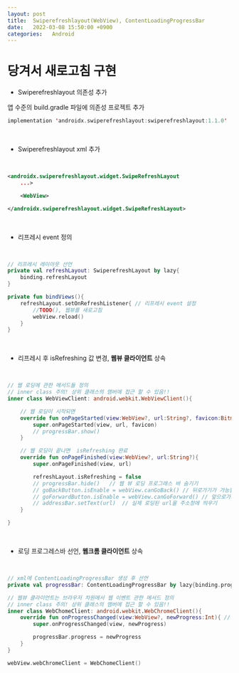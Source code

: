 ```yaml
---
layout: post
title:  Swiperefreshlayout(WebView), ContentLoadingProgressBar
date:   2022-03-08 15:50:00 +0900
categories:   Android
---
```



# 당겨서 새로고침 구현

* Swiperefreshlayout 의존성 추가

앱 수준의 build.gradle 파일에 의존성 프로젝트 추가

```kotlin
implementation 'androidx.swiperefreshlayout:swiperefreshlayout:1.1.0'
```

<br>

* Swiperefreshlayout xml 추가

<br>

```xml
<androidx.swiperefreshlayout.widget.SwipeRefreshLayout
    ...>

    <WebView>

</androidx.swiperefreshlayout.widget.SwipeRefreshLayout>
```

<br>

* 리프레시 event 정의

<Br>

```kotlin
// 리프레시 레이아웃 선언
private val refreshLayout: SwiperefreshLayout by lazy{
    binding.refreshLayout
}

private fun bindViews(){
    refreshLayout.setOnRefreshListener{ // 리프레시 event 설정 
        //TODO(), 웹뷰를 새로고침
        webView.reload()
    }
}
```

<br>


* 리프레시 후 isRefreshing 값 변경, __웹뷰 클라이언트__ 상속

<br>

```kotlin
// 웹 로딩에 관한 메서드들 정의
// inner class 주의! 상위 클래스의 맴버에 접근 할 수 있음!!
inner class WebViewClient: android.webkit.WebViewClient(){ 

    // 웹 로딩이 시작되면
    override fun onPageStarted(view:WebView?, url:String?, favicon:Bitmap?){
        super.onPageStarted(view, url, favicon)
        // progressBar.show()
    }

    // 웹 로딩이 끝나면  isRefreshing 완료
    override fun onPageFinished(view:WebView?, url:String?){ 
        super.onPageFinished(view, url)

        refreshLayout.isRefreshing = false
        // progressBar.hide()   // 웹 뷰 로딩 프로그래스 바 숨기기
        // goBackButton.isEnable = webView.canGoBack() // 뒤로가기가 가능할 때만 버튼 활성화
        // goForwardButton.isEnable = webView.canGoForward() // 앞으로가기가 가능할 때만 버튼 활성화
        // addressBar.setText(url)  // 실제 로딩된 url을 주소창에 띄우기
    }

}
```

<Br>

* 로딩 프로그레스바 선언, __웹크롬 클라이언트__ 상속

<Br>

```kotlin
// xml에 ContentLoadingProgressBar 생성 후 선언
private val progressBar: ContentLoadingProgressBar by lazy{binding.progressBar}

// 웹뷰 클라이언트는 브라우저 차원에서 웹 이벤트 관한 메서드 정의
// inner class 주의! 상위 클래스의 맴버에 접근 할 수 있음!!
inner class WebChomeClient: android.webkit.WebChromeClient(){
    override fun onProgressChanged(view:WebView?, newProgress:Int){ // 로딩 정도가 변경되면 실행됨(0~100)
        super.onProgressChanged(view, newProgress)

        progressBar.progress = newProgress
    }
}

webView.webChromeClient = WebChomeClient()
```